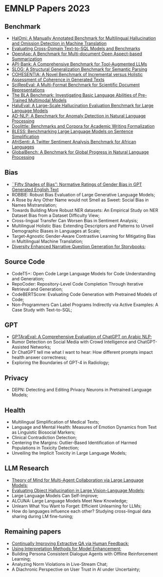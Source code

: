 # EMNLP Papers 2023

## Benchmark 

- [HalOmi: A Manually Annotated Benchmark for Multilingual Hallucination and Omission Detection in Machine Translation](HalOmi.pdf)
- [Evaluating Cross-Domain Text-to-SQL Models and Benchmarks](Text-to-SQL.pdf)
- [OpenAsp: A Benchmark for Multi-document Open Aspect-based Summarization](OpenASP.pdf)
- [API-Bank: A Comprehensive Benchmark for Tool-Augmented LLMs](API-Bank.pdf)
- [SLOG: A Structural Generalization Benchmark for Semantic Parsing](SLOG.pdf)
- [COHESENTIA: A Novel Benchmark of Incremental versus Holistic Assessment of Coherence in Generated Texts](CoheSentia.pdf)
- [SciRepEval: A Multi-Format Benchmark for Scientific Document Representations](SciRepEval.pdf)
- [The BLA Benchmark: Investigating Basic Language Abilities of Pre-Trained Multimodal Models](BLA.pdf)
- [HaluEval: A Large-Scale Hallucination Evaluation Benchmark for Large Language Models](HaluEval.pdf)
- [AD-NLP: A Benchmark for Anomaly Detection in Natural Language Processing](AD-NLP.pdf)
- [Doolittle: Benchmarks and Corpora for Academic Writing Formalization](Doolittle.pdf)
- [BLESS: Benchmarking Large Language Models on Sentence Simplification](BLESS.pdf)
- [AfriSenti: A Twitter Sentiment Analysis Benchmark for African Languages](AfriSenti.pdf)
- [GlobalBench: A Benchmark for Global Progress in Natural Language Processing](GlobalBench.pdf)

## Bias 

- [``Fifty Shades of Bias’’: Normative Ratings of Gender Bias in GPT Generated English Text](Fifty-Shades-of-Bias.pdf)
- ROBBIE: Robust Bias Evaluation of Large Generative Language Models;
- A Rose by Any Other Name would not Smell as Sweet: Social Bias in Names Mistranslation;
- Towards Building More Robust NER datasets: An Empirical Study on NER Dataset Bias from a Dataset Difficulty View;
- Cross-lingual Transfer Can Worsen Bias in Sentiment Analysis;
- Multilingual Holistic Bias: Extending Descriptors and Patterns to Unveil Demographic Biases in Languages at Scale;
- Target-Agnostic Gender-Aware Contrastive Learning for Mitigating Bias in Multilingual Machine Translation;
- [Diversity Enhanced Narrative Question Generation for Storybooks](Storybooks.pdf);  


## Source Code 

- CodeT5+: Open Code Large Language Models for Code Understanding and Generation;
- RepoCoder: Repository-Level Code Completion Through Iterative Retrieval and Generation;
- CodeBERTScore: Evaluating Code Generation with Pretrained Models of Code;
- Non-Programmers Can Label Programs Indirectly via Active Examples: A Case Study with Text-to-SQL;

## GPT

- [GPTAraEval: A Comprehensive Evaluation of ChatGPT on Arabic NLP](GPTAraEval.pdf);
- Rumor Detection on Social Media with Crowd Intelligence and ChatGPT-Assisted Networks;
- Dr ChatGPT tell me what I want to hear: How different prompts impact health answer correctness;
- Exploring the Boundaries of GPT-4 in Radiology;

## Privacy 

- DEPN: Detecting and Editing Privacy Neurons in Pretrained Language Models;

## Health

- Multilingual Simplification of Medical Texts;
- Language and Mental Health: Measures of Emotion Dynamics from Text as Linguistic Biosocial Markers;
- Clinical Contradiction Detection;
- Centering the Margins: Outlier-Based Identification of Harmed Populations in Toxicity Detection;
- Unveiling the Implicit Toxicity in Large Language Models;

## LLM Research

- [Theory of Mind for Multi-Agent Collaboration via Large Language Models](Theory-of-Mind.pdf);
- [Evaluating Object Hallucination in Large Vision-Language Models](Object-Hallucination.pdf);
- Large Language Models Can Self-Improve;
- ALCUNA: Large Language Models Meet New Knowledge;
- Unlearn What You Want to Forget: Efficient Unlearning for LLMs;
- How do languages influence each other? Studying cross-lingual data sharing during LM fine-tuning;


## Remaining papers 

- [Continually Improving Extractive QA via Human Feedback](Improving-Extractive-QA.pdf);
- [Using Interpretation Methods for Model Enhancement](Interpretation-Methods.pdf);
- Building Persona Consistent Dialogue Agents with Offline Reinforcement Learning;
- Analyzing Norm Violations in Live-Stream Chat;
- A Diachronic Perspective on User Trust in AI under Uncertainty;



